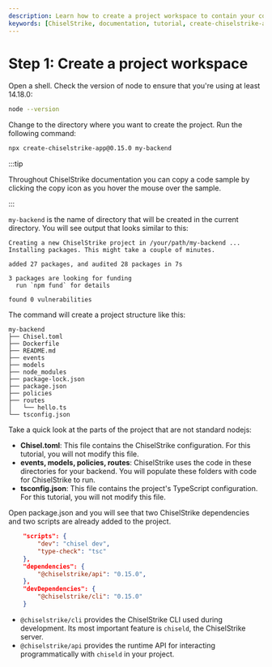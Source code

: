 ```yaml
---
description: Learn how to create a project workspace to contain your code and configuration using create-chiselstrike-app.
keywords: [ChiselStrike, documentation, tutorial, create-chiselstrike-app]
---
```


# Step 1: Create a project workspace

Open a shell. Check the version of node to ensure that you're using at least
14.18.0:

```bash
node --version
```

Change to the directory where you want to create the project. Run the following
command:

```bash
npx create-chiselstrike-app@0.15.0 my-backend
```

:::tip

Throughout ChiselStrike documentation you can copy a code sample by clicking the
copy icon as you hover the mouse over the sample.

:::

`my-backend` is the name of directory that will be created in the current
directory.  You will see output that looks similar to this:

```
Creating a new ChiselStrike project in /your/path/my-backend ...
Installing packages. This might take a couple of minutes.

added 27 packages, and audited 28 packages in 7s

3 packages are looking for funding
  run `npm fund` for details

found 0 vulnerabilities
```

The command will create a project structure like this:

```
my-backend
├── Chisel.toml
├── Dockerfile
├── README.md
├── events
├── models
├── node_modules
├── package-lock.json
├── package.json
├── policies
├── routes
│   └── hello.ts
└── tsconfig.json
```

Take a quick look at the parts of the project that are not standard nodejs:

- **Chisel.toml**: This file contains the ChiselStrike configuration. For this
  tutorial, you will not modify this file.
- **events, models, policies, routes**: ChiselStrike uses the code in these
  directories for your backend. You will populate these folders with code for
  ChiselStrike to run.
- **tsconfig.json**: This file contains the project's TypeScript configuration.
  For this tutorial, you will not modify this file.

Open package.json and you will see that two ChiselStrike dependencies and two
scripts are already added to the project.

```json title="package.json"
    "scripts": {
        "dev": "chisel dev",
        "type-check": "tsc"
    },
    "dependencies": {
        "@chiselstrike/api": "0.15.0",
    },
    "devDependencies": {
        "@chiselstrike/cli": "0.15.0"
    }
```

- `@chiselstrike/cli` provides the ChiselStrike CLI used during development. Its
  most important feature is `chiseld`, the ChiselStrike server.
- `@chiselstrike/api` provides the runtime API for interacting programmatically
  with `chiseld` in your project.
